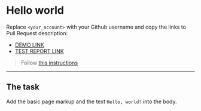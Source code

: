# Hello world
Replace `<your_account>` with your Github username and copy the links to Pull Request description:
- [DEMO LINK](https://github.com/RVDotsenko/layout_hello-world/)
- [TEST REPORT LINK](https://github.com/RVDotsenko/layout_hello-world/report/html_report/)

> Follow [this instructions](https://mate-academy.github.io/layout_task-guideline/#how-to-solve-the-layout-tasks-on-github)
___

## The task
Add the basic page markup and the text `Hello, world!` into the body.

